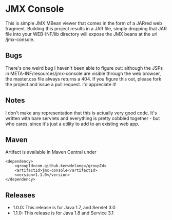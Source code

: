 JMX Console
===========

This is simple JMX MBean viewer that comes in the form of a JARred web fragment.  Building this project results
in a JAR file, simply dropping that JAR file into your WEB-INF/lib directory will expose the JMX beans at the
url /jmx-console.


Bugs
----

There's one weird bug I haven't been able to figure out: although the JSPs in META-INF/resources/jmx-console are visible
through the web browser, the master.css file always returns a 404.  If you figure this out, please fork the project
and issue a pull request.  I'd appreciate it!

Notes
-----

I don't make any representation that this is actually very good code.  It's written with bare servlets and everything is
pretty cobbled together - but who cares, since it's just a utility to add to an existing web app.

Maven
-----
Artifact is available in Maven Central under

	<dependency>
		<groupId>com.github.kenwdelong</groupId>
		<artifactId>jmx-console</artifactId>
		<version>1.1.0</version>
	</dependency>

Releases
--------
- 1.0.0: This release is for Java 1.7, and Servlet 3.0
- 1.1.0: This release is for Java 1.8 and Service 3.1
	